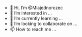 - 👋 Hi, I’m @Miajednorozec
- 👀 I’m interested in ...
- 🌱 I’m currently learning ...
- 💞️ I’m looking to collaborate on ...
- 📫 How to reach me ...

<!---
Miajednorozec/Miajednorozec is a ✨ special ✨ repository because its `README.md` (this file) appears on your GitHub profile.
You can click the Preview link to take a look at your changes.
--->
